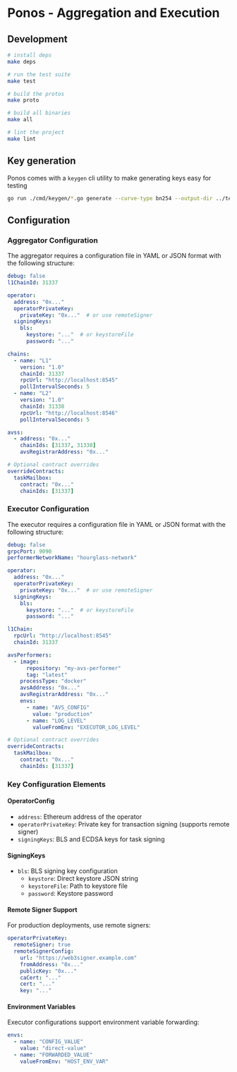 # Ponos - Aggregation and Execution

## Development

```bash
# install deps
make deps

# run the test suite
make test

# build the protos
make proto

# build all binaries
make all

# lint the project
make lint
```

## Key generation

Ponos comes with a `keygen` cli utility to make generating keys easy for testing

```bash
go run ./cmd/keygen/*.go generate --curve-type bn254 --output-dir ../testKeys --use-keystore
```

## Configuration

### Aggregator Configuration

The aggregator requires a configuration file in YAML or JSON format with the following structure:

```yaml
debug: false
l1ChainId: 31337

operator:
  address: "0x..."
  operatorPrivateKey:
    privateKey: "0x..."  # or use remoteSigner
  signingKeys:
    bls:
      keystore: "..."  # or keystoreFile
      password: "..."

chains:
  - name: "L1"
    version: "1.0"
    chainId: 31337
    rpcUrl: "http://localhost:8545"
    pollIntervalSeconds: 5
  - name: "L2"
    version: "1.0"
    chainId: 31338
    rpcUrl: "http://localhost:8546"
    pollIntervalSeconds: 5

avss:
  - address: "0x..."
    chainIds: [31337, 31338]
    avsRegistrarAddress: "0x..."

# Optional contract overrides
overrideContracts:
  taskMailbox:
    contract: "0x..."
    chainIds: [31337]
```

### Executor Configuration

The executor requires a configuration file in YAML or JSON format with the following structure:

```yaml
debug: false
grpcPort: 9090
performerNetworkName: "hourglass-network"

operator:
  address: "0x..."
  operatorPrivateKey:
    privateKey: "0x..."  # or use remoteSigner
  signingKeys:
    bls:
      keystore: "..."  # or keystoreFile
      password: "..."

l1Chain:
  rpcUrl: "http://localhost:8545"
  chainId: 31337

avsPerformers:
  - image:
      repository: "my-avs-performer"
      tag: "latest"
    processType: "docker"
    avsAddress: "0x..."
    avsRegistrarAddress: "0x..."
    envs:
      - name: "AVS_CONFIG"
        value: "production"
      - name: "LOG_LEVEL"
        valueFromEnv: "EXECUTOR_LOG_LEVEL"

# Optional contract overrides
overrideContracts:
  taskMailbox:
    contract: "0x..."
    chainIds: [31337]
```

### Key Configuration Elements

#### OperatorConfig
- `address`: Ethereum address of the operator
- `operatorPrivateKey`: Private key for transaction signing (supports remote signer)
- `signingKeys`: BLS and ECDSA keys for task signing

#### SigningKeys
- `bls`: BLS signing key configuration
  - `keystore`: Direct keystore JSON string
  - `keystoreFile`: Path to keystore file
  - `password`: Keystore password

#### Remote Signer Support
For production deployments, use remote signers:
```yaml
operatorPrivateKey:
  remoteSigner: true
  remoteSignerConfig:
    url: "https://web3signer.example.com"
    fromAddress: "0x..."
    publicKey: "0x..."
    caCert: "..."
    cert: "..."
    key: "..."
```

#### Environment Variables
Executor configurations support environment variable forwarding:
```yaml
envs:
  - name: "CONFIG_VALUE"
    value: "direct-value"
  - name: "FORWARDED_VALUE"
    valueFromEnv: "HOST_ENV_VAR"
```
